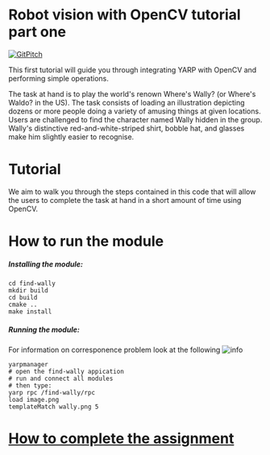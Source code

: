 Robot vision with OpenCV tutorial part one
==========================
[![GitPitch](https://gitpitch.com/assets/badge.svg)](https://gitpitch.com/vvv-school/tutorial_find-wally/master?grs=github&t=moon)

This first tutorial will guide you through integrating YARP with OpenCV and performing simple operations.

The task at hand is to play the world's renown Where's Wally? (or Where's Waldo? in the US).
The task consists of loading an illustration depicting dozens or more people doing a variety of amusing things at given locations. Users are challenged to find the character named Wally hidden in the group. Wally's distinctive red-and-white-striped shirt, bobble hat, and glasses make him slightly easier to recognise.

Tutorial
========

We aim to walk you through the steps contained in this code that will allow the users to complete the task at hand in a short amount of time using OpenCV.

How to run the module
========

##### Installing the module:

```
cd find-wally
mkdir build
cd build
cmake ..
make install
```

##### Running the module:

For information on corresponence problem look at the following ![info](/assets/method.png)
```
yarpmanager
# open the find-wally appication
# run and connect all modules
# then type:
yarp rpc /find-wally/rpc
load image.png
templateMatch wally.png 5
```

# [How to complete the assignment](https://github.com/vvv-school/vvv-school.github.io/blob/master/instructions/how-to-complete-assignments.md)

